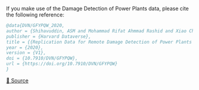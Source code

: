 If you make use of the Damage Detection of Power Plants data, please cite the following reference:

```bibtex
@data{DVN/GFYPQW_2020,
author = {Shihavuddin, ASM and Mohammad Rifat Ahmmad Rashid and Xiao Chen and Md Hasan Maruf and Mohammad Asif UL Haq and Muhammad Abul Hasan and Ahmed Al Mansur},
publisher = {Harvard Dataverse},
title = {{Replication Data for Remote Damage Detection of Power Plants using Deep Learning based drone image analysis}},
year = {2020},
version = {V1},
doi = {10.7910/DVN/GFYPQW},
url = {https://doi.org/10.7910/DVN/GFYPQW}
}
```

[🔗 Source](https://dataverse.harvard.edu/dataset.xhtml?persistentId=doi:10.7910/DVN/GFYPQW)
